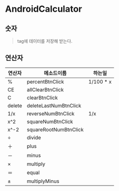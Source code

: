 # AndroidCalculator




## 숫자

> tag에 데이터를 저장해 받는다.

## 연산자

| 연산자 | 메소드이름            | 하는일    |
| ------ | --------------------- | --------- |
| %      | percentBtnClick       | 1/100 * x |
| CE     | allClearBtnClick      |           |
| C      | clearBtnClick         |           |
| delete | deleteLastNumBtnClick |           |
| 1/x    | reverseNumBtnClick    | 1/x       |
| x^2    | squareNumBtnClick     |           |
| x^-2   | squareRootNumBtnClick |           |
| ÷      | divide                |           |
| ＋     | plus                  |           |
| －     | minus                 |           |
| ×      | multiply              |           |
| ＝     | equal                 |           |
| ±      | multiplyMinus         |           |


